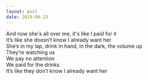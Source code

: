```yaml
---
layout: post
date: 2019-06-23
---
```


And now she's all over me, it's like I paid for it  
It’s like she doesn’t know I already want her  
She’s in my lap, drink in hand, in the dark, the volume up  
They’re watching us    
We pay no attention  
We paid for the drinks  
It’s like they don’t know I already want her  
